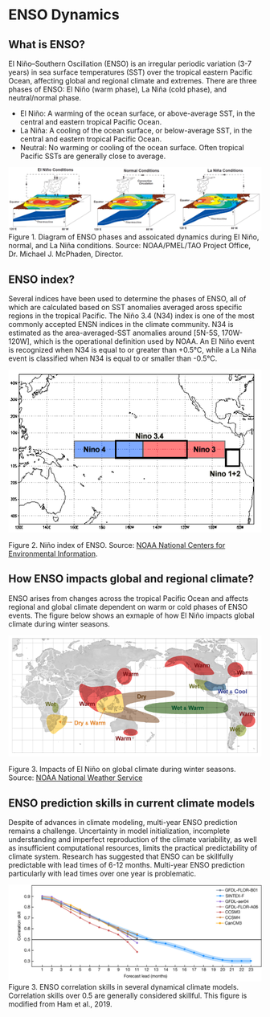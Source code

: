 # ENSO Dynamics 

## What is ENSO?

El Niño–Southern Oscillation (ENSO) is an irregular periodic variation (3-7 years) in sea surface temperatures (SST) over the tropical eastern Pacific Ocean, affecting global and regional climate and extremes. There are three phases of ENSO: El Niño (warm phase), La Niña (cold phase), and neutral/normal phase. 

- El Niño:  A warming of the ocean surface, or above-average SST, in the central and eastern tropical Pacific Ocean.
- La Niña: A cooling of the ocean surface, or below-average SST, in the central and eastern tropical Pacific Ocean. 
- Neutral: No warming or cooling of the ocean surface. Often tropical Pacific SSTs are generally close to average.  


![Figure 1. Diagram of ENSO phases and assoicated dynamics during El Niño, normal, and La Niña conditions. Source: NOAA/PMEL/TAO Project Office, Dr. Michael J. McPhaden, Director. ](image/what_is_ENSO.jpg) 
Figure 1. Diagram of ENSO phases and assoicated dynamics during El Niño, normal, and La Niña conditions. Source: NOAA/PMEL/TAO Project Office, Dr. Michael J. McPhaden, Director. 


## ENSO index?
Several indices have been used to determine the phases of ENSO, all of which are calculated based on SST anomalies averaged aross specific regions in the tropical Pacific. The Niño 3.4 (N34) index is one of the most commonly accepted ENSN indices in the climate community. N34 is estimated as the area-averaged-SST anomalies around [5N-5S, 170W-120W], which is the operational definition used by NOAA. An El Niño event is recognized when N34 is equal to or greater than +0.5°C, while a La Niña event is classified when N34 is equal to or smaller than -0.5°C.    

![Figure 2. Niño index of ENSO ](image/NINOindex.jpg) 

Figure 2.  Niño index of ENSO. Source: [NOAA National Centers for Environmental Information](https://www.ncdc.noaa.gov/teleconnections/enso/indicators/sst/). 

## How ENSO impacts global and regional climate?
ENSO arises from changes across the tropical Pacific Ocean and affects regional and global climate dependent on warm or cold phases of ENSO events. The figure below shows an exmaple of how El Niño impacts global climate during winter seasons. 

![Figure 3. Impacts of El Niño on global climate during winter seasons.](image/El_winter.jpg) 

Figure 3. Impacts of El Niño on global climate during winter seasons. Source: [NOAA National Weather Service](https://www.weather.gov/jetstream/enso_impacts) 




## ENSO prediction skills in current climate models 

Despite of advances in climate modeling, multi-year ENSO prediction remains a challenge. Uncertainty in model initialization, incomplete understanding and imperfect reproduction of the climate variability, as well as insufficient computational resources, limits the practical predictability of climate system. Research has suggested that ENSO can be skillfully predictable with lead times of 6-12 months. Multi-year ENSO prediction particularly with lead times over one year is problematic. 




![Figure 3. ENSO correlation skills in several dynamical climate models. Correlation skills over 0.5 are generally considered skillful. This figure is modified from Ham et al., 2019. ](image/Fig1_PredictionSkills.jpg) 
Figure 3. ENSO correlation skills in several dynamical climate models. Correlation skills over 0.5 are generally considered skillful. This figure is modified from Ham et al., 2019.

